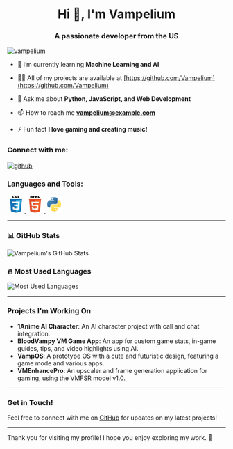 <h1 align="center">Hi 👋, I'm Vampelium</h1>
<h3 align="center">A passionate developer from the US</h3>

<p align="left"> <img src="https://komarev.com/ghpvc/?username=vampelium&label=Profile%20views&color=0e75b6&style=flat" alt="vampelium" /> </p>

- 🌱 I’m currently learning **Machine Learning and AI**

- 👨‍💻 All of my projects are available at [https://github.com/Vampelium](https://github.com/Vampelium)

- 💬 Ask me about **Python, JavaScript, and Web Development**

- 📫 How to reach me **vampelium@example.com**

- ⚡ Fun fact **I love gaming and creating music!**

<h3 align="left">Connect with me:</h3>
<p align="left">
<a href="https://github.com/Vampelium" target="blank"><img align="center" src="https://image.flaticon.com/icons/png/512/25/25231.png" alt="github" height="30" width="40" /></a>
</p>

<h3 align="left">Languages and Tools:</h3>
<p align="left">
<a href="https://www.w3schools.com/css/" target="_blank" rel="noreferrer"> <img src="https://raw.githubusercontent.com/devicons/devicon/master/icons/css3/css3-original-wordmark.svg" alt="css3" width="40" height="40"/> </a>
<a href="https://www.w3.org/html/" target="_blank" rel="noreferrer"> <img src="https://raw.githubusercontent.com/devicons/devicon/master/icons/html5/html5-original-wordmark.svg" alt="html5" width="40" height="40"/> </a>
<a href="https://www.python.org" target="_blank" rel="noreferrer"> <img src="https://raw.githubusercontent.com/devicons/devicon/master/icons/python/python-original.svg" alt="python" width="40" height="40"/> </a>
</p>

---

### 📊 GitHub Stats

![Vampelium's GitHub Stats](https://camo.githubusercontent.com/50587c104b50ce6b85332a937be74ae5911c2e7e621757492a40c0c71a3ba1f6/68747470733a2f2f6769746875622d726561646d652d73746174732e76657263656c2e6170702f6170692f746f702d6c616e67732f3f757365726e616d653d76616d70656c69756d26686964655f626f726465723d74727565267468656d653d6e6f7264)

### 🔥 Most Used Languages

![Most Used Languages](https://camo.githubusercontent.com/e114ceedf3cc3ec174c0c45bfc97619b40d92f66be3ec135df5d852776ba7915/68747470733a2f2f6769746875622d726561646d652d73746174732e76657263656c2e6170702f6170693f757365726e616d653d76616d70656c69756d2673686f775f69636f6e733d7472756526686964655f626f726465723d74727565267468656d653d6e6f7264)

---

### Projects I'm Working On

- **1Anime AI Character**: An AI character project with call and chat integration.
- **BloodVampy VM Game App**: An app for custom game stats, in-game guides, tips, and video highlights using AI.
- **VampOS**: A prototype OS with a cute and futuristic design, featuring a game mode and various apps.
- **VMEnhancePro**: An upscaler and frame generation application for gaming, using the VMFSR model v1.0.

---

### Get in Touch!

Feel free to connect with me on [GitHub](https://github.com/Vampelium) for updates on my latest projects!

---

Thank you for visiting my profile! I hope you enjoy exploring my work. 🌸
